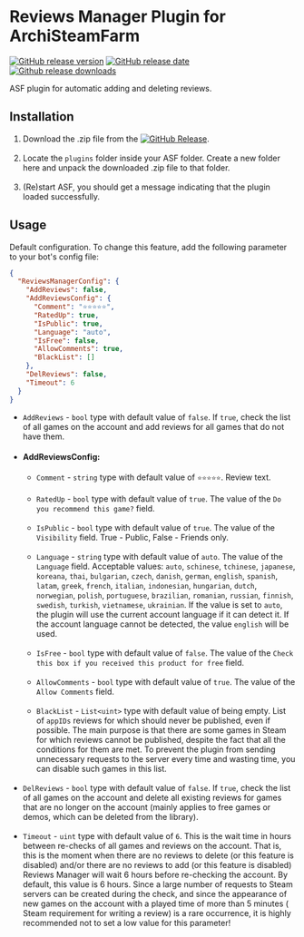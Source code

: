 # Reviews Manager Plugin for ArchiSteamFarm

[![GitHub release version](https://img.shields.io/github/v/release/JackieWaltRyan/ReviewsManager.svg?label=Stable&logo=github)](https://github.com/JackieWaltRyan/ReviewsManager/releases/latest)
[![GitHub release date](https://img.shields.io/github/release-date/JackieWaltRyan/ReviewsManager.svg?label=Released&logo=github)](https://github.com/JackieWaltRyan/ReviewsManager/releases/latest)
[![Github release downloads](https://img.shields.io/github/downloads/JackieWaltRyan/ReviewsManager/latest/total.svg?label=Downloads&logo=github)](https://github.com/JackieWaltRyan/ReviewsManager/releases/latest)

ASF plugin for automatic adding and deleting reviews.

## Installation

1. Download the .zip file from
   the [![GitHub Release](https://img.shields.io/github/v/release/JackieWaltRyan/ReviewsManager?display_name=tag&logo=github&label=latest%20release)](https://github.com/JackieWaltRyan/ReviewsManager/releases/latest).<br><br>
2. Locate the `plugins` folder inside your ASF folder. Create a new folder here and unpack the downloaded .zip file to
   that folder.<br><br>
3. (Re)start ASF, you should get a message indicating that the plugin loaded successfully.

## Usage

Default configuration. To change this feature, add the following parameter to your bot's config file:

```json
{
  "ReviewsManagerConfig": {
    "AddReviews": false,
    "AddReviewsConfig": {
      "Comment": "⭐⭐⭐⭐⭐",
      "RatedUp": true,
      "IsPublic": true,
      "Language": "auto",
      "IsFree": false,
      "AllowComments": true,
      "BlackList": []
    },
    "DelReviews": false,
    "Timeout": 6
  }
}
```

- `AddReviews` - `bool` type with default value of `false`. If `true`, check the list of all games on the account and
  add reviews for all games that do not have them.
- #### AddReviewsConfig:
    - `Comment` - `string` type with default value of `⭐⭐⭐⭐⭐`. Review text.<br><br>
    - `RatedUp` - `bool` type with default value of `true`. The value of the `Do you recommend this game?`
      field.<br><br>
    - `IsPublic` - `bool` type with default value of `true`. The value of the `Visibility` field. True - Public, False -
      Friends only.<br><br>
    - `Language` - `string` type with default value of `auto`. The value of the `Language` field. Acceptable values:
      `auto`, `schinese`, `tchinese`, `japanese`, `koreana`, `thai`, `bulgarian`, `czech`, `danish`, `german`,
      `english`, `spanish`, `latam`, `greek`, `french`, `italian`, `indonesian`, `hungarian`, `dutch`, `norwegian`,
      `polish`, `portuguese`, `brazilian`, `romanian`, `russian`, `finnish`, `swedish`, `turkish`, `vietnamese`,
      `ukrainian`. If the value is set to `auto`, the plugin will use the current account language if it can detect it.
      If the account language cannot be detected, the value `english` will be used.<br><br>
    - `IsFree` - `bool` type with default value of `false`. The value of the
      `Check this box if you received this product for free` field.<br><br>
    - `AllowComments` - `bool` type with default value of `true`. The value of the `Allow Comments` field.<br><br>
    - `BlackList` - `List<uint>` type with default value of being empty. List of `appIDs` reviews for which should never
      be published, even if possible. The main purpose is that there are some games in Steam for which reviews cannot be
      published, despite the fact that all the conditions for them are met. To prevent the plugin from sending
      unnecessary requests to the server every time and wasting time, you can disable such games in this list.<br><br>
- `DelReviews` - `bool` type with default value of `false`. If `true`, check the list of all games on the account and
  delete all existing reviews for games that are no longer on the account (mainly applies to free games or demos, which
  can be deleted from the library).<br><br>
- `Timeout` - `uint` type with default value of `6`. This is the wait time in hours between re-checks of all games and
  reviews on the account. That is, this is the moment when there are no reviews to delete (or this feature is disabled)
  and/or there are no reviews to add (or this feature is disabled) Reviews Manager will wait 6 hours before re-checking
  the account. By default, this value is 6 hours. Since a large number of requests to Steam servers can be created
  during the check, and since the appearance of new games on the account with a played time of more than 5 minutes (
  Steam requirement for writing a review) is a rare occurrence, it is highly recommended not to set a low value for this
  parameter!

